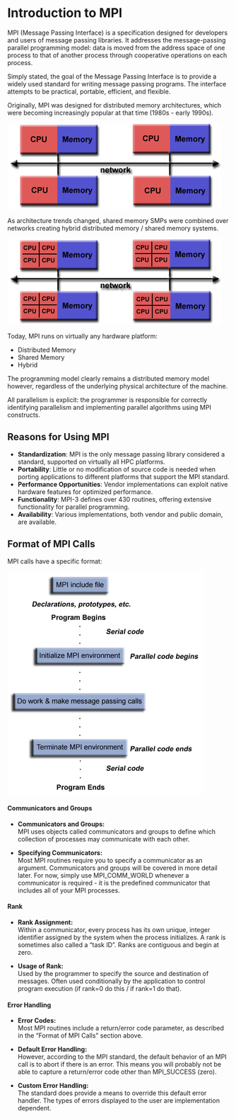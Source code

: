 # Introduction to MPI

MPI (Message Passing Interface) is a specification designed for developers and users of message passing libraries. It addresses the message-passing parallel programming model: data is moved from the address space of one process to that of another process through cooperative operations on each process.

Simply stated, the goal of the Message Passing Interface is to provide a widely used standard for writing message passing programs. The interface attempts to be practical, portable, efficient, and flexible.

Originally, MPI was designed for distributed memory architectures, which were becoming increasingly popular at that time (1980s - early 1990s).

![Distributed Memory](Images/distributed_mem.jpg)

As architecture trends changed, shared memory SMPs were combined over networks creating hybrid distributed memory / shared memory systems.

![Hybrid Memory](Images/hybrid_mem.jpg)

Today, MPI runs on virtually any hardware platform:

- Distributed Memory
- Shared Memory
- Hybrid

The programming model clearly remains a distributed memory model however, regardless of the underlying physical architecture of the machine.

All parallelism is explicit: the programmer is responsible for correctly identifying parallelism and implementing parallel algorithms using MPI constructs.

## Reasons for Using MPI

- **Standardization**: MPI is the only message passing library considered a standard, supported on virtually all HPC platforms.
- **Portability**: Little or no modification of source code is needed when porting applications to different platforms that support the MPI standard.
- **Performance Opportunities**: Vendor implementations can exploit native hardware features for optimized performance.
- **Functionality**: MPI-3 defines over 430 routines, offering extensive functionality for parallel programming.
- **Availability**: Various implementations, both vendor and public domain, are available.

## Format of MPI Calls

MPI calls have a specific format:

![Prog Structure](Images/prog_structure.jpg)

#### Communicators and Groups

- **Communicators and Groups:**  
MPI uses objects called communicators and groups to define which collection of processes may communicate with each other.

- **Specifying Communicators:**  
Most MPI routines require you to specify a communicator as an argument. Communicators and groups will be covered in more detail later. For now, simply use MPI_COMM_WORLD whenever a communicator is required - it is the predefined communicator that includes all of your MPI processes.

#### Rank

- **Rank Assignment:**  
Within a communicator, every process has its own unique, integer identifier assigned by the system when the process initializes. A rank is sometimes also called a “task ID”. Ranks are contiguous and begin at zero.

- **Usage of Rank:**  
Used by the programmer to specify the source and destination of messages. Often used conditionally by the application to control program execution (if rank=0 do this / if rank=1 do that).

#### Error Handling

- **Error Codes:**  
Most MPI routines include a return/error code parameter, as described in the “Format of MPI Calls” section above.

- **Default Error Handling:**  
However, according to the MPI standard, the default behavior of an MPI call is to abort if there is an error. This means you will probably not be able to capture a return/error code other than MPI_SUCCESS (zero).

- **Custom Error Handling:**  
The standard does provide a means to override this default error handler. The types of errors displayed to the user are implementation dependent.
